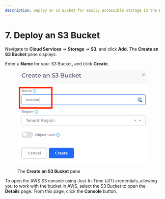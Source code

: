 ```yaml
---
description: Deploy an S3 Bucket for easily accessible storage in the DuploCloud Portal
---
```


# 7. Deploy an S3 Bucket

Navigate to **Cloud Services** -> **Storage** -> **S3**, and click **Add**.  The **Create an S3 Bucket** pane displays.

Enter a **Name** for your S3 Bucket, and click **Create**.

<div align="left"><figure><img src="../../../.gitbook/assets/s3.png" alt="" width="551"><figcaption><p>The <strong>Create an S3 Bucket</strong> pane</p></figcaption></figure></div>

To open the AWS S3 console using Just-In-Time (JIT) credentials, allowing you to work with the bucket in AWS, select the S3 Bucket to open the **Details** page. From this page, click the **Console** button.

